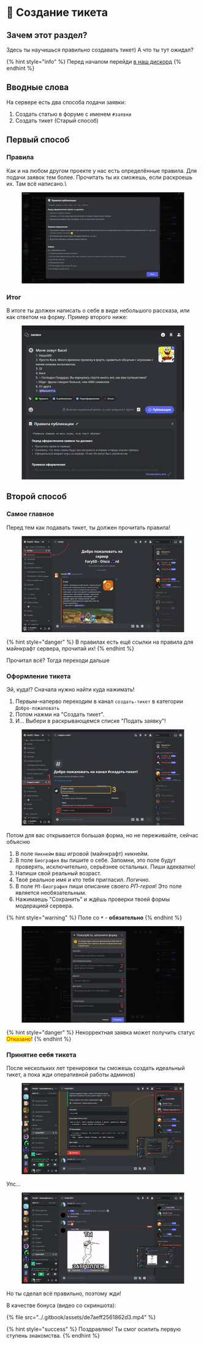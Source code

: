 # 📙 Создание тикета

## Зачем этот раздел?

Здесь ты научишься правильно создавать тикет) А что ты тут ожидал?

{% hint style="info" %}
Перед началом перейди [в наш дискорд](https://discord.gg/invite/ZxwXC6ETpu)
{% endhint %}

## Вводные слова

На сервере есть два способа подачи заявки:

1. Создать статью в форуме с именем `#заявки`
2. Создать тикет (Старый способ)

## Первый способ

### Правила

Как и на любом другом проекте у нас есть определённые правила. Для подачи заявок тем более. Прочитать ты их сможешь, если раскроешь их. Там всё написано.\


<figure><img src="../.gitbook/assets/image (6).png" alt=""><figcaption></figcaption></figure>

### Итог

В итоге ты должен написать о себе в виде небольшого рассказа, или как ответом на форму. Пример второго ниже:

<figure><img src="../.gitbook/assets/image (4).png" alt=""><figcaption></figcaption></figure>

## Второй способ

### Самое главное

Перед тем как подавать тикет, ты должен прочитать  правила!\
&#x20;

<figure><img src="../.gitbook/assets/2023-06-13_04-33-39 (1).png" alt=""><figcaption></figcaption></figure>

{% hint style="danger" %}
В правилах есть ещё ссылки на правила для майнкрафт сервера, прочитай их!
{% endhint %}

Прочитал всё? Тогда переходи дальше

### Оформление тикета

Эй, куда!? Сначала нужно найти куда нажимать!

1. Первым-наперво переходим в канал `создать-тикет` в категории `Добро-пожаловать`
2. Потом нажми на "Создать тикет".
3. &#x20;И... Выбери в раскрывающемся списке "Подать заявку"!

<div align="left">

<figure><img src="../.gitbook/assets/2023-06-13_04-35-57.png" alt=""><figcaption></figcaption></figure>

</div>

Потом для вас открывается большая форма, но не переживайте, сейчас объясню

1. В поле `Никнейм` ваш игровой (майнкрафт) никнейм.
2. В поле `Биография` вы пишите о себе. Запомни, это поле будут проверять, исключительно, серьёзнее остальных. Пиши адекватно!
3. Напиши свой реальный возраст.
4. Твоё реальное имя и кто тебя пригласил. Логично.
5. В поле `РП-Биография` пиши описание своего _РП-героя_! Это поле является необязательным.
6. Нажимаешь "Сохранить" и ждёшь проверки твоей формы модерацией сервера.

{% hint style="warning" %}
Поле со **`*`** - **обязательно**
{% endhint %}

<figure><img src="../.gitbook/assets/2023-06-13_04-39-30.png" alt=""><figcaption></figcaption></figure>

{% hint style="danger" %}
Некорректная заявка может получить статус <mark style="color:red;">Отказано</mark>!
{% endhint %}

### Принятие ~~себя~~ тикета

После нескольких лет тренировки ты сможешь создать идеальный тикет, а пока жди оперативной работы админов)

<figure><img src="../.gitbook/assets/image (1).png" alt=""><figcaption></figcaption></figure>

Упс...

<figure><img src="../.gitbook/assets/image.png" alt=""><figcaption></figcaption></figure>

Но ты сделал всё правильно, поэтому жди!

В качестве бонуса (видео со скриншота):

{% file src="../.gitbook/assets/de7aeff2561862d3.mp4" %}

{% hint style="success" %}
Поздравляю! Ты смог осилить первую ступень знакомства.
{% endhint %}
